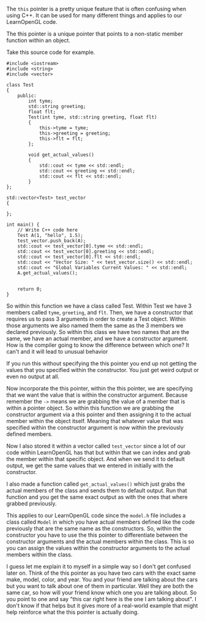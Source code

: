 
The `this` pointer is a pretty unique feature that is often confusing when using C++. It can be used for many different things and applies to our LearnOpenGL code. 

The this pointer is a unique pointer that points to a non-static member function within an object. 

Take this source code for example.

```
#include <iostream>
#include <string>
#include <vector>

class Test
{
    public:
        int tyme; 
        std::string greeting;
        float flt;
        Test(int tyme, std::string greeting, float flt)
        {
            this->tyme = tyme;
            this->greeting = greeting;
            this->flt = flt;
        };
        
        void get_actual_values()
        {
            std::cout << tyme << std::endl;
            std::cout << greeting << std::endl;
            std::cout << flt << std::endl;
        }
};

std::vector<Test> test_vector
{
    
};

int main() {
    // Write C++ code here
    Test A(1, "hello", 1.5);
    test_vector.push_back(A);
    std::cout << test_vector[0].tyme << std::endl;
    std::cout << test_vector[0].greeting << std::endl;
    std::cout << test_vector[0].flt << std::endl;
    std::cout << "Vector Size: " << test_vector.size() << std::endl;
    std::cout << "Global Variables Current Values: " << std::endl;
    A.get_actual_values();
    
    
    return 0;
}
```



So within this function we have a class called Test. Within Test we have 3 members called `tyme`, `greeting`, and `flt`.  Then, we have a constructor that requires us to pass 3 arguments in order to create a Test object. Within those arguments we also named them the same as the 3 members we declared previously. So within this class we have two names that are the same, we have an actual member, and we have a constructor argument. How is the compiler going to know the difference between which one? It can't and it will lead to unusual behavior

If you run this without specifying the this pointer you end up not getting the values that you specified within the constructor. You just get weird output or even no output at all. 

Now incorporate the this pointer, within the this pointer, we are specifying that we want the value that is within the constructor argument. Because remember the `->` means we are grabbing the value of a member that is within a pointer object. So within this function we are grabbing the constructor argument via a this pointer and then assigning it to the actual member within the object itself. Meaning that whatever value that was specified within the constructor argument is now within the previously defined members. 

Now I also stored it within a vector called `test_vector` since a lot of our code within LearnOpenGL has that but within that we can index and grab the member within that specific object. And when we send it to default output, we get the same values that we entered in initially with the constructor. 

I also made a function called `get_actual_values()` which just grabs the actual members of the class and sends them to default output. Run that function and  you get the same exact output as with the ones that where grabbed previously. 

This applies to our LearnOpenGL code since the `model.h` file includes a class called `Model` in which you have actual members defined like the code previously that are the same name as the constructors. So, within the constructor you have to use the this pointer to differentiate between the constructor arguments and the actual members within the class. This is so you can assign the values within the constructor arguments to the actual members within the class.

I guess let me explain it to myself in a simple way so I don't get confused later on. Think of the this pointer as you have two cars with the exact same make, model, color, and year. You and your friend are talking about the cars but you want to talk about one of them in particular. Well they are both the same car, so how will your friend know which one you are talking about. So you point to one and say "this car right here is the one I am talking about".  I don't know if that helps but it gives more of a real-world example that might help reinforce what the this pointer is actually doing. 